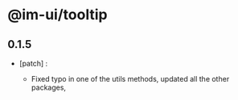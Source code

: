 # @im-ui/tooltip

## 0.1.5
- [patch] :

  - Fixed typo in one of the utils methods, updated all the other packages,
